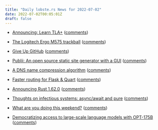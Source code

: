 ```yaml
---
title: "Daily lobste.rs News for 2022-07-02"
date: 2022-07-02T00:05:01Z
draft: false
---
```






- [Announcing: Learn TLA+](https://www.hillelwayne.com/post/learntla/)
  ([comments](https://lobste.rs/s/za68nh/announcing_learn_tla))



- [The Logitech Ergo M575 trackball](https://icyphox.sh/blog/m575/)
  ([comments](https://lobste.rs/s/sbh7ae/logitech_ergo_m575_trackball))



- [Give Up GitHub](https://sfconservancy.org/GiveUpGitHub/)
  ([comments](https://lobste.rs/s/umicte/give_up_github))



- [Publii: An open source static site generator with a GUI](https://getpublii.com)
  ([comments](https://lobste.rs/s/ccvgfr/publii_open_source_static_site_generator))



- [A DNS name compression algorithm](https://dotat.at/@/2022-07-01-dns-compress.html)
  ([comments](https://lobste.rs/s/hbuwsq/dns_name_compression_algorithm))



- [Faster routing for Flask & Quart](https://pgjones.dev/blog/faster-routing-2022/)
  ([comments](https://lobste.rs/s/avqs8p/faster_routing_for_flask_quart))



- [Announcing Rust 1.62.0](https://blog.rust-lang.org/2022/06/30/Rust-1.62.0.html)
  ([comments](https://lobste.rs/s/4vosev/announcing_rust_1_62_0))



- [Thoughts on infectious systems: async/await and pure](https://www.reddit.com/r/ProgrammingLanguages/comments/vofiyv/thoughts_on_infectious_systems_asyncawait_and_pure/)
  ([comments](https://lobste.rs/s/jnm7jz/thoughts_on_infectious_systems_async))



- [What are you doing this weekend?]()
  ([comments](https://lobste.rs/s/vplbmh/what_are_you_doing_this_weekend))



- [Democratizing access to large-scale language models with OPT-175B](https://ai.facebook.com/blog/democratizing-access-to-large-scale-language-models-with-opt-175b/)
  ([comments](https://lobste.rs/s/zxjbri/democratizing_access_large_scale))


